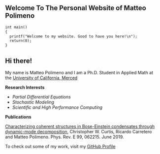 ## Welcome To The Personal Website of Matteo Polimeno
```markdown
int main()
{
  printf("Welcome to my website. Good to have you here!\n");
  return(0);
}
```
## Hi there!
My name is Matteo Polimeno and I am a Ph.D. Student in Applied Math at the 
[University of California, Merced](https://appliedmath.ucmerced.edu/graduate-students)

**Research Interests**

- _Partial Differential Equations_
- _Stochastic Modeling_
- _Scientific and High Performance Computing_

**Publications**

[Characterizing coherent structures in Bose-Einstein condensates through dynamic-mode decomposition](https://journals.aps.org/pre/abstract/10.1103/PhysRevE.99.062215), Christopher W. Curtis, Ricardo Carretero and Matteo Polimeno. Phys. Rev. E 99, 062215. June 2019.

To check out some of my work, visit my [GitHub Profile](https://github.com/mpolimeno)
